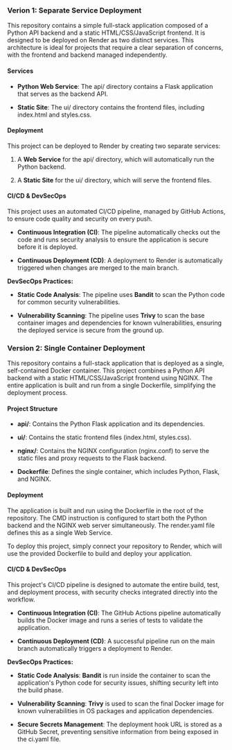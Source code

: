 ### Verion 1: Separate Service Deployment

This repository contains a simple full-stack application composed of a Python API backend and a static HTML/CSS/JavaScript frontend. It is designed to be deployed on Render as two distinct services. This architecture is ideal for projects that require a clear separation of concerns, with the frontend and backend managed independently.

#### Services

*   **Python Web Service**: The api/ directory contains a Flask application that serves as the backend API.
    
*   **Static Site**: The ui/ directory contains the frontend files, including index.html and styles.css.
    

#### Deployment

This project can be deployed to Render by creating two separate services:

1.  A **Web Service** for the api/ directory, which will automatically run the Python backend.
    
2.  A **Static Site** for the ui/ directory, which will serve the frontend files.
    

#### CI/CD & DevSecOps

This project uses an automated CI/CD pipeline, managed by GitHub Actions, to ensure code quality and security on every push.

*   **Continuous Integration (CI)**: The pipeline automatically checks out the code and runs security analysis to ensure the application is secure before it is deployed.
    
*   **Continuous Deployment (CD)**: A deployment to Render is automatically triggered when changes are merged to the main branch.
    

**DevSecOps Practices:**

*   **Static Code Analysis**: The pipeline uses **Bandit** to scan the Python code for common security vulnerabilities.
    
*   **Vulnerability Scanning**: The pipeline uses **Trivy** to scan the base container images and dependencies for known vulnerabilities, ensuring the deployed service is secure from the ground up.
    

### Version 2: Single Container Deployment

This repository contains a full-stack application that is deployed as a single, self-contained Docker container. This project combines a Python API backend with a static HTML/CSS/JavaScript frontend using NGINX. The entire application is built and run from a single Dockerfile, simplifying the deployment process.

#### Project Structure

*   **api/**: Contains the Python Flask application and its dependencies.
    
*   **ui/**: Contains the static frontend files (index.html, styles.css).
    
*   **nginx/**: Contains the NGINX configuration (nginx.conf) to serve the static files and proxy requests to the Flask backend.
    
*   **Dockerfile**: Defines the single container, which includes Python, Flask, and NGINX.
    

#### Deployment

The application is built and run using the Dockerfile in the root of the repository. The CMD instruction is configured to start both the Python backend and the NGINX web server simultaneously. The render.yaml file defines this as a single Web Service.

To deploy this project, simply connect your repository to Render, which will use the provided Dockerfile to build and deploy your application.

#### CI/CD & DevSecOps

This project's CI/CD pipeline is designed to automate the entire build, test, and deployment process, with security checks integrated directly into the workflow.

*   **Continuous Integration (CI)**: The GitHub Actions pipeline automatically builds the Docker image and runs a series of tests to validate the application.
    
*   **Continuous Deployment (CD)**: A successful pipeline run on the main branch automatically triggers a deployment to Render.
    

**DevSecOps Practices:**

*   **Static Code Analysis**: **Bandit** is run inside the container to scan the application's Python code for security issues, shifting security left into the build phase.
    
*   **Vulnerability Scanning**: **Trivy** is used to scan the final Docker image for known vulnerabilities in OS packages and application dependencies.
    
*   **Secure Secrets Management**: The deployment hook URL is stored as a GitHub Secret, preventing sensitive information from being exposed in the ci.yaml file.

